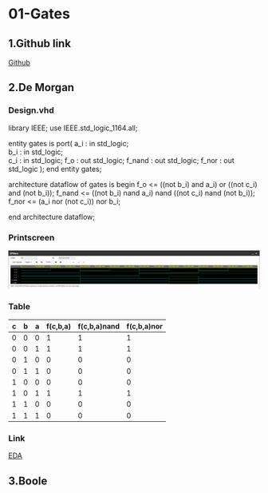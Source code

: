 # 01-Gates
## 1.Github link
[Github](https://github.com/xrotre05/Digital-electronics-1 "Github")

## 2.De Morgan

### Design.vhd
library IEEE;
use IEEE.std_logic_1164.all;

entity gates is
    port(
        a_i    : in  std_logic;         
        b_i    : in  std_logic;         
        c_i	   : in  std_logic;
        f_o 	: out std_logic;
        f_nand 	: out std_logic;
        f_nor	: out std_logic
    );
end entity gates;

architecture dataflow of gates is
begin
    f_o  	<= ((not b_i) and a_i) or ((not c_i) and (not b_i));
   	f_nand 	<= ((not b_i) nand a_i) nand ((not c_i) nand (not b_i));
    f_nor   <= (a_i nor (not c_i)) nor b_i;

end architecture dataflow;


### Printscreen
![alt text](https://github.com/xrotre05/Digital-electronics-1/blob/main/Labs/01-Gates/DeMorgan.PNG "Logo Title Text 1")

### Table
 c | b | a | f(c,b,a) | f(c,b,a)nand | f(c,b,a)nor
---|---|---|---|---|---
 0 | 0 | 0 | 1 | 1 | 1  
 0 | 0 | 1 | 1 | 1 | 1  
 0 | 1 | 0 | 0 | 0 | 0 
 0 | 1 | 1 | 0 | 0 | 0  
 1 | 0 | 0 | 0 | 0 | 0  
 1 | 0 | 1 | 1 | 1 | 1  
 1 | 1 | 0 | 0 | 0 | 0  
 1 | 1 | 1 | 0 | 0 | 0  
 
 ### Link
[EDA](https://www.edaplayground.com/x/8qUf "EDA")

## 3.Boole
